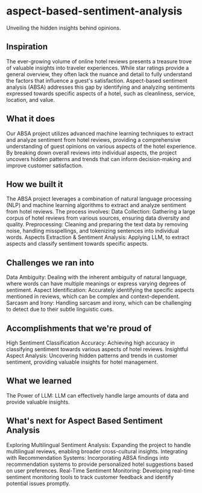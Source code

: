 # aspect-based-sentiment-analysis
Unveiling the hidden insights behind opinions.

## Inspiration
The ever-growing volume of online hotel reviews presents a treasure trove of valuable insights into traveler experiences. While star ratings provide a general overview, they often lack the nuance and detail to fully understand the factors that influence a guest's satisfaction. Aspect-based sentiment analysis (ABSA) addresses this gap by identifying and analyzing sentiments expressed towards specific aspects of a hotel, such as cleanliness, service, location, and value.

## What it does
Our ABSA project utilizes advanced machine learning techniques to extract and analyze sentiment from hotel reviews, providing a comprehensive understanding of guest opinions on various aspects of the hotel experience. By breaking down overall reviews into individual aspects, the project uncovers hidden patterns and trends that can inform decision-making and improve customer satisfaction.

## How we built it
The ABSA project leverages a combination of natural language processing (NLP) and machine learning algorithms to extract and analyze sentiment from hotel reviews. The process involves:
Data Collection: Gathering a large corpus of hotel reviews from various sources, ensuring data diversity and quality.
Preprocessing: Cleaning and preparing the text data by removing noise, handling misspellings, and tokenizing sentences into individual words.
Aspects Extraction & Sentiment Analysis: Applying LLM, to extract aspects and classify sentiment towards specific aspects.

## Challenges we ran into
Data Ambiguity: Dealing with the inherent ambiguity of natural language, where words can have multiple meanings or express varying degrees of sentiment.
Aspect Identification: Accurately identifying the specific aspects mentioned in reviews, which can be complex and context-dependent.
Sarcasm and Irony: Handling sarcasm and irony, which can be challenging to detect due to their subtle linguistic cues.

## Accomplishments that we're proud of
High Sentiment Classification Accuracy: Achieving high accuracy in classifying sentiment towards various aspects of hotel reviews.
Insightful Aspect Analysis: Uncovering hidden patterns and trends in customer sentiment, providing valuable insights for hotel management.

## What we learned
The Power of LLM: LLM can effectively handle large amounts of data and provide valuable insights.

## What's next for Aspect Based Sentiment Analysis
Exploring Multilingual Sentiment Analysis: Expanding the project to handle multilingual reviews, enabling broader cross-cultural insights.
Integrating with Recommendation Systems: Incorporating ABSA findings into recommendation systems to provide personalized hotel suggestions based on user preferences.
Real-Time Sentiment Monitoring: Developing real-time sentiment monitoring tools to track customer feedback and identify potential issues promptly.
